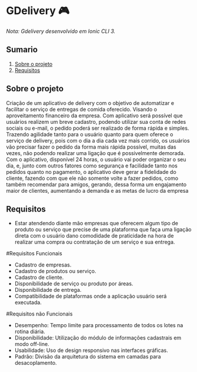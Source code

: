 # GDelivery 🎮

_Nota: Gdelivery desenvolvido em Ionic CLI 3._


## Sumario

1. [Sobre o projeto](#sobre)
2. [Requisitos](#requisitos)

## <a name="sobre"></a>Sobre o projeto

Criação de um aplicativo de delivery com o objetivo de automatizar e facilitar o serviço de entregas de comida oferecido. Visando o aproveitamento financeiro da empresa.
Com aplicativo será possível que usuários realizem um breve cadastro, podendo utilizar sua conta de redes sociais ou e-mail, o pedido poderá ser realizado de forma rápida e simples.
Trazendo agilidade tanto para o usuário quanto para quem oferece o serviço de delivery, pois com o dia a dia cada vez mais corrido, os usuários vão precisar fazer o pedido da forma mais rápida possível, muitas das vezes, não podendo realizar uma ligação que é possivelmente demorada. Com o aplicativo, disponível 24 horas, o usuário vai poder organizar o seu dia, e, junto com outros fatores como segurança e facilidade tanto nos pedidos quanto no pagamento, o aplicativo deve gerar a fidelidade do cliente, fazendo com que ele não somente volte a fazer pedidos, como também recomendar para amigos, gerando, dessa forma um engajamento maior de clientes, aumentando a demanda e as metas de lucro da empresa


## <a name="requisitos"></a>Requisitos

*	Estar atendendo diante mão empresas que oferecem algum tipo de produto ou serviço que precise de uma plataforma que faça uma ligação direta com o usuário dano comodidade de praticidade na hora de realizar uma compra ou contratação de um serviço e sua entrega.

#Requisitos Funcionais
*	Cadastro de empresas.
*	Cadastro de produtos ou serviço.
*	Cadastro de cliente.
*	Disponibilidade de serviço ou produto por áreas.
*	Disponibilidade de entrega.
*	Compatibilidade de plataformas onde a aplicação usuário será executada.

#Requisitos não Funcionais
*	Desempenho: Tempo limite para processamento de todos os lotes na rotina diária.
*	Disponibilidade: Utilização do módulo de informações cadastrais em modo off-line.
*	Usabilidade: Uso de design responsivo nas interfaces gráficas.
*	Padrão: Divisão da arquitetura do sistema em camadas para desacoplamento.

